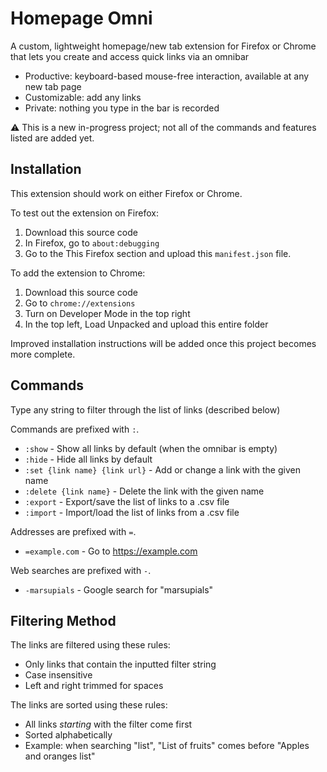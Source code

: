 # Homepage Omni

A custom, lightweight homepage/new tab extension for Firefox or Chrome that lets
you create and access quick links via an omnibar

- Productive: keyboard-based mouse-free interaction, available at any new tab page
- Customizable: add any links
- Private: nothing you type in the bar is recorded

<!-- TODO: images -->
:warning: This is a new in-progress project; not all of the commands and features listed are added yet.

## Installation

This extension should work on either Firefox or Chrome.

To test out the extension on Firefox:
1. Download this source code
2. In Firefox, go to `about:debugging`
3. Go to the This Firefox section and upload this `manifest.json` file.

To add the extension to Chrome:
1. Download this source code
2. Go to `chrome://extensions`
3. Turn on Developer Mode in the top right
4. In the top left, Load Unpacked and upload this entire folder

Improved installation instructions will be added once this project becomes more complete.

## Commands

Type any string to filter through the list of links (described below)

<!-- TODO: impl all -->
Commands are prefixed with `:`.
- `:show` - Show all links by default (when the omnibar is empty)
- `:hide` - Hide all links by default
- `:set {link name} {link url}` - Add or change a link with the given name
- `:delete {link name}` - Delete the link with the given name
- `:export` - Export/save the list of links to a .csv file
- `:import` - Import/load the list of links from a .csv file

<!-- TODO: impl -->
Addresses are prefixed with `=`.
- `=example.com` - Go to https://example.com

<!-- TODO: impl -->
Web searches are prefixed with `-`.
- `-marsupials` - Google search for "marsupials"

## Filtering Method

The links are filtered using these rules:
- Only links that contain the inputted filter string
- Case insensitive
- Left and right trimmed for spaces

The links are sorted using these rules:
- All links *starting* with the filter come first
- Sorted alphabetically
- Example: when searching "list", "List of fruits" comes before "Apples and oranges list"
